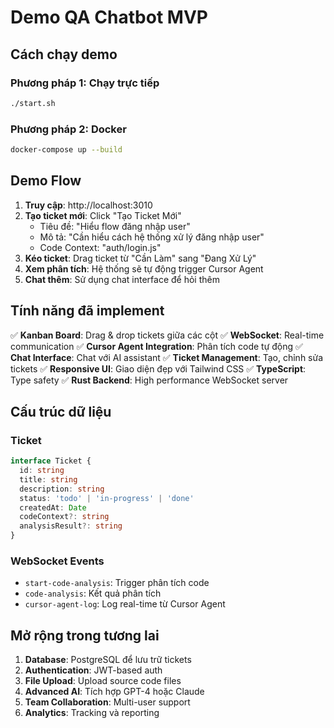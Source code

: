 # Demo QA Chatbot MVP

## Cách chạy demo

### Phương pháp 1: Chạy trực tiếp
```bash
./start.sh
```

### Phương pháp 2: Docker
```bash
docker-compose up --build
```

## Demo Flow

1. **Truy cập**: http://localhost:3010
2. **Tạo ticket mới**: Click "Tạo Ticket Mới"
   - Tiêu đề: "Hiểu flow đăng nhập user"
   - Mô tả: "Cần hiểu cách hệ thống xử lý đăng nhập user"
   - Code Context: "auth/login.js"
3. **Kéo ticket**: Drag ticket từ "Cần Làm" sang "Đang Xử Lý"
4. **Xem phân tích**: Hệ thống sẽ tự động trigger Cursor Agent
5. **Chat thêm**: Sử dụng chat interface để hỏi thêm

## Tính năng đã implement

✅ **Kanban Board**: Drag & drop tickets giữa các cột
✅ **WebSocket**: Real-time communication
✅ **Cursor Agent Integration**: Phân tích code tự động
✅ **Chat Interface**: Chat với AI assistant
✅ **Ticket Management**: Tạo, chỉnh sửa tickets
✅ **Responsive UI**: Giao diện đẹp với Tailwind CSS
✅ **TypeScript**: Type safety
✅ **Rust Backend**: High performance WebSocket server

## Cấu trúc dữ liệu

### Ticket
```typescript
interface Ticket {
  id: string
  title: string
  description: string
  status: 'todo' | 'in-progress' | 'done'
  createdAt: Date
  codeContext?: string
  analysisResult?: string
}
```

### WebSocket Events
- `start-code-analysis`: Trigger phân tích code
- `code-analysis`: Kết quả phân tích
- `cursor-agent-log`: Log real-time từ Cursor Agent

## Mở rộng trong tương lai

1. **Database**: PostgreSQL để lưu trữ tickets
2. **Authentication**: JWT-based auth
3. **File Upload**: Upload source code files
4. **Advanced AI**: Tích hợp GPT-4 hoặc Claude
5. **Team Collaboration**: Multi-user support
6. **Analytics**: Tracking và reporting